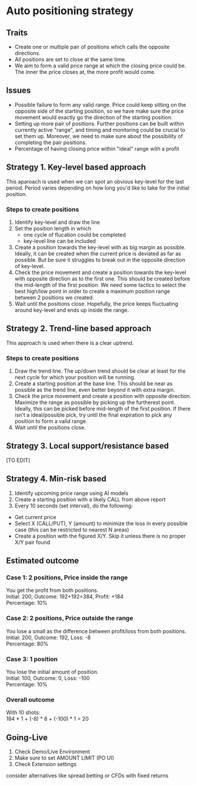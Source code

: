 # Auto positioning strategy

## Traits
- Create one or multiple pair of positions which calls the opposite directions.
- All positions are set to close at the same time.
- We aim to form a valid price range at which the closing price could be. The inner the price closes at, the more profit would come.

## Issues
- Possible failure to form any valid range. Price could keep sitting on the opposite side of the starting position, so we have make sure the price movement would exactly go the direction of the starting position.
- Setting up more pair of positions. Further positions can be built within currently active "range", and timing and monitoring could be crucial to set them up. Moreover, we need to make sure about the possibility of completing the pair positions.
- Percentage of having closing price within "ideal" range with a profit

## Strategy 1. Key-level based approach
This aparoach is used when we can spot an obvious key-level for the last period. Period varies depending on how long you'd like to take for the initial position.

### Steps to create positions

1. Identify key-level and draw the line
2. Set the position length in which
   - one cycle of flucation could be completed
   - key-level line can be included
3. Create a position towards the key-level with as big margin as possible. Ideally, it can be created when the current price is deviated as far as possible. But be sure it struggles to break out in the opposite direction of key-level.
4. Check the price movement and create a position towards the key-level with opposite direction as to the first one. This should be created before the mid-length of the first position. We need some tactics to select the best high/low point in order to create a maximum position range between 2 positions we created.
5. Wait until the positions close. Hopefully, the price keeps fluctuating around key-level and ends up inside the range.


## Strategy 2. Trend-line based approach
This approach is used when there is a clear uptrend.

### Steps to create positions

1. Draw the trend line. The up/down trend should be clear at least for the next cycle for which your position will be running.
2. Create a starting position at the base line. This should be near as possible as the trend line, even better beyond it with extra margin.
3. Check the price movement and create a position with opposite direction. Maximize the range as possible by picking up the furtherest point. Ideally, this can be picked before mid-length of the first position. If there isn't a ideal/possible pick, try until the final expiration to pick any position to form a valid range.
4. Wait until the positions close.

## Strategy 3. Local support/resistance based
[TO EDIT]

## Strategy 4. Min-risk based

1. Identify upcoming price range using AI models
2. Create a starting position with a likely CALL from above report
3. Every 10 seconds (set interval), do the following:
 - Get current price
 - Select X (CALL/PUT), Y (amount) to minimize the loss in every possible case (this can be restricted to nearest N areas)
 - Create a position with the figured X/Y. Skip it unless there is no proper X/Y pair found

## Estimated outcome

### Case 1: 2 positions, Price inside the range

You get the profit from both positions.\
Initial: 200, Outcome: 192+192=384, Profit: +184\
Percentage: 10%

### Case 2: 2 positions, Price outside the range

You lose a small as the difference between profit/loss from both positions.\
Initial: 200, Outcome: 192, Loss: -8\
Percentage: 80%

### Case 3: 1 position
You lose the initial amount of position.\
Initial: 100, Outcome: 0, Loss: -100\
Percentage: 10%

### Overall outcome
With 10 shots:\
184 * 1 + (-8) * 8 + (-100) * 1 = 20


## Going-Live

1. Check Demo/Live Environment
2. Make sure to set AMOUNT LIMIT (PO UI)
3. Check Extension settings

consider alternatives like spread betting or CFDs with fixed returns

